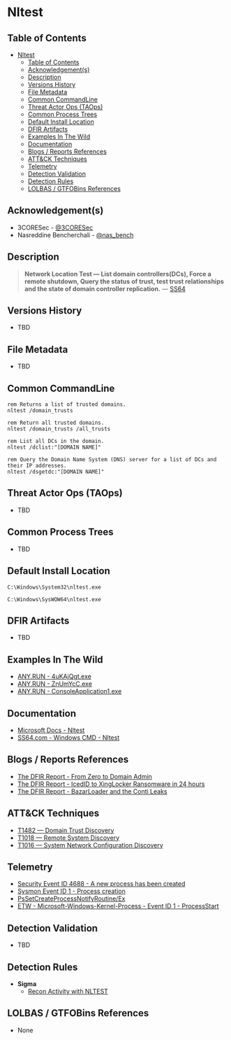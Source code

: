 # Nltest

## Table of Contents

- [Nltest](#nltest)
  - [Table of Contents](#table-of-contents)
  - [Acknowledgement(s)](#acknowledgements)
  - [Description](#description)
  - [Versions History](#versions-history)
  - [File Metadata](#file-metadata)
  - [Common CommandLine](#common-commandline)
  - [Threat Actor Ops (TAOps)](#threat-actor-ops-taops)
  - [Common Process Trees](#common-process-trees)
  - [Default Install Location](#default-install-location)
  - [DFIR Artifacts](#dfir-artifacts)
  - [Examples In The Wild](#examples-in-the-wild)
  - [Documentation](#documentation)
  - [Blogs / Reports References](#blogs--reports-references)
  - [ATT&CK Techniques](#attck-techniques)
  - [Telemetry](#telemetry)
  - [Detection Validation](#detection-validation)
  - [Detection Rules](#detection-rules)
  - [LOLBAS / GTFOBins References](#lolbas--gtfobins-references)

## Acknowledgement(s)

- 3CORESec - [@3CORESec](https://twitter.com/3CORESec)
- Nasreddine Bencherchali - [@nas_bench](https://twitter.com/nas_bench)

## Description

> **Network Location Test — List domain controllers(DCs), Force a remote shutdown, Query the status of trust, test trust relationships and the state of domain controller replication.** — [SS64](https://ss64.com/nt/nltest.html)

## Versions History

- TBD

## File Metadata

- TBD

## Common CommandLine

```batch
rem Returns a list of trusted domains.
nltest /domain_trusts

rem Return all trusted domains.
nltest /domain_trusts /all_trusts

rem List all DCs in the domain.
nltest /dclist:"[DOMAIN NAME]"

rem Query the Domain Name System (DNS) server for a list of DCs and their IP addresses.
nltest /dsgetdc:"[DOMAIN NAME]"
```

## Threat Actor Ops (TAOps)

- TBD

## Common Process Trees

- TBD

## Default Install Location

```batch
C:\Windows\System32\nltest.exe

C:\Windows\SysWOW64\nltest.exe
```

## DFIR Artifacts

- TBD

## Examples In The Wild

- [ANY.RUN - 4uKAjQgt.exe](https://app.any.run/tasks/d5ee478f-73ff-42bc-8545-7f8122b8fc02/)
- [ANY.RUN - ZnUmYcC.exe](https://app.any.run/tasks/ed1bf76b-c1ac-4a80-b13d-a5a9b935f072/)
- [ANY.RUN - ConsoleApplication1.exe](https://app.any.run/tasks/e543b470-3597-40fe-8aec-e9a48a9286bc/)

## Documentation

- [Microsoft Docs - Nltest](https://docs.microsoft.com/en-us/previous-versions/windows/it-pro/windows-server-2012-r2-and-2012/cc731935(v=ws.11))
- [SS64.com - Windows CMD - Nltest](https://ss64.com/nt/nltest.html)

## Blogs / Reports References

- [The DFIR Report  - From Zero to Domain Admin](https://thedfirreport.com/2021/11/01/from-zero-to-domain-admin/)
- [The DFIR Report  - IcedID to XingLocker Ransomware in 24 hours](https://thedfirreport.com/2021/10/18/icedid-to-xinglocker-ransomware-in-24-hours/)
- [The DFIR Report  - BazarLoader and the Conti Leaks](https://thedfirreport.com/2021/10/04/bazarloader-and-the-conti-leaks/)

## ATT&CK Techniques

- [T1482 — Domain Trust Discovery](https://attack.mitre.org/techniques/T1482/)
- [T1018 — Remote System Discovery](https://attack.mitre.org/techniques/T1018/)
- [T1016 — System Network Configuration Discovery](https://attack.mitre.org/techniques/T1016/)

## Telemetry

- [Security Event ID 4688 - A new process has been created](https://www.ultimatewindowssecurity.com/securitylog/encyclopedia/event.aspx?eventID=4688)
- [Sysmon Event ID 1 - Process creation](https://www.ultimatewindowssecurity.com/securitylog/encyclopedia/event.aspx?eventid=90001)
- [PsSetCreateProcessNotifyRoutine/Ex](https://docs.microsoft.com/en-us/windows-hardware/drivers/ddi/ntddk/nf-ntddk-pssetcreateprocessnotifyroutineex)
- [ETW - Microsoft-Windows-Kernel-Process - Event ID 1 - ProcessStart](https://github.com/nasbench/EVTX-ETW-Resources)

## Detection Validation

- TBD

## Detection Rules

- **Sigma**
  - [Recon Activity with NLTEST](https://github.com/SigmaHQ/sigma/blob/master/rules/windows/process_creation/win_nltest_recon.yml)

## LOLBAS / GTFOBins References

- None
